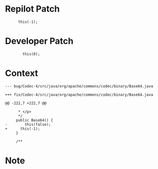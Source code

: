 # Repilot Patch

```
      this(-1);
```

# Developer Patch

```
        this(0);
```

# Context

```
--- bug/Codec-4/src/java/org/apache/commons/codec/binary/Base64.java

+++ fix/Codec-4/src/java/org/apache/commons/codec/binary/Base64.java

@@ -222,7 +222,7 @@

      * </p>
      */
     public Base64() {
-        this(false);
+      this(-1);
     }
 
     /**
```

# Note

